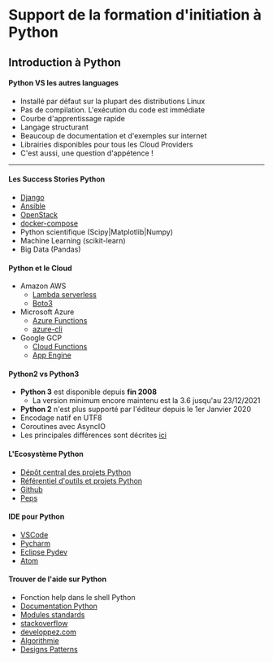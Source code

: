 # Support de la formation d'initiation à Python

## Introduction à Python

#### Python VS les autres languages

* Installé par défaut sur la plupart des distributions Linux
* Pas de compilation. L'exécution du code est immédiate
* Courbe d'apprentissage rapide
* Langage structurant
* Beaucoup de documentation et d'exemples sur internet
* Librairies disponibles pour tous les Cloud Providers
* C'est aussi, une question d'appétence !

---

#### Les Success Stories Python

- [Django](https://www.djangoproject.com/)
- [Ansible](https://github.com/ansible/ansible)
- [OpenStack](https://github.com/openstack)
- [docker-compose](https://github.com/docker/compose)
- Python scientifique (Scipy|Matplotlib|Numpy)
- Machine Learning (scikit-learn)
- Big Data (Pandas)

#### Python et le Cloud

- Amazon AWS
    - [Lambda serverless](https://docs.aws.amazon.com/fr_fr/lambda/latest/dg/lambda-python.html)
    - [Boto3](https://aws.amazon.com/fr/sdk-for-python/)
- Microsoft Azure
    - [Azure Functions](https://docs.microsoft.com/fr-fr/azure/azure-functions/functions-reference-python)
    - [azure-cli](https://github.com/Azure/azure-cli)
- Google GCP
    - [Cloud Functions](https://cloud.google.com/functions/docs/quickstart-python?hl=fr)
    - [App Engine](https://cloud.google.com/appengine/docs/python?hl=fr)

#### Python2 vs Python3

- **Python 3** est disponible depuis **fin 2008**
    - La version minimum encore maintenu est la 3.6 jusqu'au 23/12/2021
- **Python 2** n'est plus supporté par l'éditeur depuis le 1er Janvier 2020
- Encodage natif en UTF8
- Coroutines avec AsyncIO
- Les principales différences sont décrites [ici](https://python-future.org/compatible_idioms.html)

#### L'Ecosystème Python

- [Dépôt central des projets Python](https://pypi.org/)
- [Référentiel d'outils et projets Python](https://github.com/vinta/awesome-python)
- [Github](https://github.com/topics/python?l=python&o=desc&s=stars)
- [Peps](https://www.python.org/dev/peps/)

#### IDE pour Python

- [VSCode](https://code.visualstudio.com/)
- [Pycharm](https://www.jetbrains.com/fr-fr/pycharm/)
- [Eclipse Pydev](https://www.pydev.org/)
- [Atom](https://atom.io/packages/ide-python)

#### Trouver de l'aide sur Python

- Fonction help dans le shell Python
- [Documentation Python](https://docs.python.org/fr/3.8/)
- [Modules standards](https://docs.python.org/fr/3/py-modindex.html)
- [stackoverflow](https://stackoverflow.com/questions/tagged/python)
- [developpez.com](https://python.developpez.com/)
- [Algorithmie](https://github.com/TheAlgorithms/Python/blob/master/DIRECTORY.md)
- [Designs Patterns](https://github.com/faif/python-patterns)

